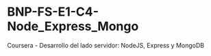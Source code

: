 # BNP-FS-E1-C4-Node_Express_Mongo
Coursera - Desarrollo del lado servidor: NodeJS, Express y MongoDB
